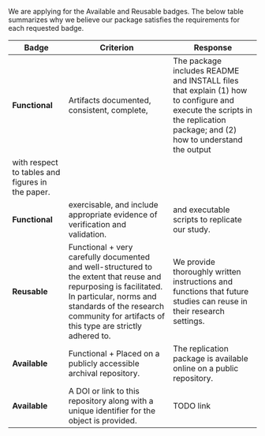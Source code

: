 We are applying for the Available and Reusable badges. The below table summarizes why we believe our package satisfies
the requirements for each requested badge.

| Badge | Criterion  | Response |
| ------ | ------ | ------ |
| **Functional** | Artifacts documented, consistent, complete, | The package includes README and INSTALL files that explain (1) how to configure and execute the scripts in the replication package; and (2) how to understand the output
with respect to tables and figures in the paper. |
| **Functional** | exercisable, and include appropriate evidence of verification and validation. |  and executable scripts to replicate our study.  |
| **Reusable** | Functional + very carefully documented and well-structured to the extent that reuse and repurposing is facilitated. In particular, norms and standards of the research community for artifacts of this type are strictly adhered to. | We provide thoroughly written instructions and functions that future studies can reuse in their research settings. |
| **Available** | Functional + Placed on a publicly accessible archival repository. | The replication package is available online on a public repository. |
| **Available** | A DOI or link to this repository along with a unique identifier for the object is provided. | TODO link |
